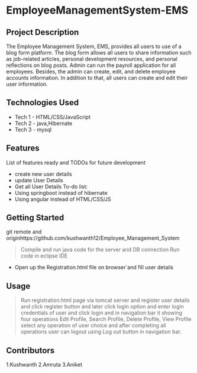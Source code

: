 
# EmployeeManagementSystem-EMS
## Project Description

The Employee Management System, EMS, provides all users to use of a blog form platform. The blog form allows all users to share information such as job-related articles, personal development resources, and personal reflections on blog posts. Admin can run the payroll application for all employees. Besides, the admin can create, edit, and delete employee accounts information. In addition to that, all users can create and edit their user information.

## Technologies Used

* Tech 1 - HTML/CSS/JavaScript
* Tech 2 - java,Hibernate
* Tech 3 - mysql
## Features
List of features ready and TODOs for future development
* create new user details 
* update User Details
* Get all User Details
To-do list:
* Using springboot instead of hibernate
* Using angular instead of HTML/CSS/JS
## Getting Started
   
git remote and originhttps://github.com/kushwanth12/Employee_Management_System
> Compile and run java code for the server and DB connection
>  Run code in eclipse IDE
- Open up the Registration.html file on browser`and fill user details
## Usage
> Run registration.html page via tomcat server and register user details and click register button and later click login option and enter login credentials of user and click login and in navigation bar it showing four operations Edit Profile, Search Profile, Delete Profile, View Profile select any operation of user choice and after completing all operations user can logout using Log out button in navigation bar.
## Contributors
1.Kushwanth
2.Amruta
3.Aniket
